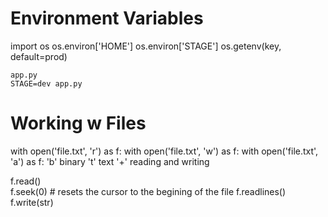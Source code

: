 # Environment Variables
import os
os.environ['HOME']
os.environ['STAGE']
os.getenv(key, default=prod)

    app.py
    STAGE=dev app.py


# Working w Files

with open('file.txt', 'r') as f:
with open('file.txt', 'w') as f:
with open('file.txt', 'a') as f:
'b' binary
't' text
'+' reading and writing


f.read()        
f.seek(0)       # resets the cursor to the begining of the file
f.readlines()
f.write(str)


